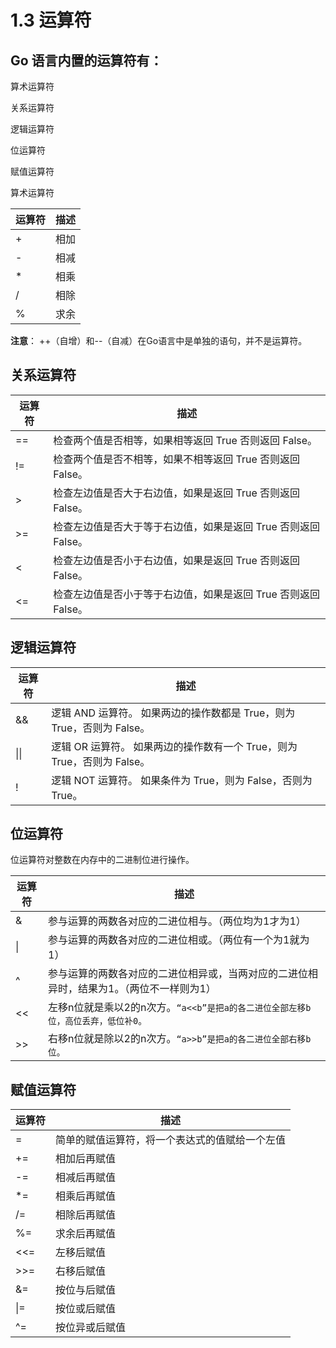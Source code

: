 # 1.3 运算符

## Go 语言内置的运算符有：

算术运算符

关系运算符

逻辑运算符

位运算符

赋值运算符

算术运算符


|运算符|描述|
|-|-|
|+|	相加|
|-|	相减|
|*|	相乘|
|/|	相除|
|%|	求余|
**注意**： ++（自增）和--（自减）在Go语言中是单独的语句，并不是运算符。

## 关系运算符
|运算符|	描述|
|-|-|
|==|	检查两个值是否相等，如果相等返回 True 否则返回 False。|
|!=|	检查两个值是否不相等，如果不相等返回 True 否则返回 False。|
|>|	检查左边值是否大于右边值，如果是返回 True 否则返回 False。|
|>=|	检查左边值是否大于等于右边值，如果是返回 True 否则返回 False。|
|<|	检查左边值是否小于右边值，如果是返回 True 否则返回 False。|
|<=|	检查左边值是否小于等于右边值，如果是返回 True 否则返回 False。|


## 逻辑运算符
|运算符|	描述|
|-|-|
|&&|	逻辑 AND 运算符。 如果两边的操作数都是 True，则为 True，否则为 False。|
|\|\||	逻辑 OR 运算符。 如果两边的操作数有一个 True，则为 True，否则为 False。|
|!| 逻辑 NOT 运算符。 如果条件为 True，则为 False，否则为 True。|

## 位运算符
位运算符对整数在内存中的二进制位进行操作。

|运算符|	描述|
|-|-|
|&|	参与运算的两数各对应的二进位相与。（两位均为1才为1）|
|\||	参与运算的两数各对应的二进位相或。（两位有一个为1就为1）|
|^|	参与运算的两数各对应的二进位相异或，当两对应的二进位相异时，结果为1。（两位不一样则为1）|
|<<|	左移n位就是乘以2的n次方。`“a<<b”是把a的各二进位全部左移b位，高位丢弃，低位补0。`|
|>>|	右移n位就是除以2的n次方。`“a>>b”是把a的各二进位全部右移b位。`|

## 赋值运算符
|运算符|	描述|
|-|-|
|=|	简单的赋值运算符，将一个表达式的值赋给一个左值|
|+=|	相加后再赋值|
|-=|	相减后再赋值|
|*=|	相乘后再赋值|
|/=|	相除后再赋值|
|%=|	求余后再赋值|
|<<=|	左移后赋值|
|>>=|	右移后赋值|
|&=|	按位与后赋值|
|\|=|	按位或后赋值|
|^=|	按位异或后赋值|
